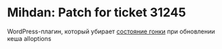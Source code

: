 # Mihdan: Patch for ticket 31245
WordPress-плагин, который убирает [состояние гонки](https://core.trac.wordpress.org/ticket/31245) при обновлении кеша alloptions
